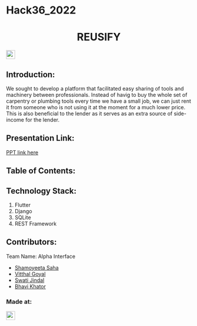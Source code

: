 # Hack36_2022
<h1 align="center">REUSIFY</h1>
<p align="center">
</p>

<a href="https://hack36.com"> <img src="https://cutt.ly/BuiltAtHack36" height=24px> </a>


## Introduction:
 We sought to develop a platform that facilitated easy sharing of tools and machinery between professionals. Instead of havig to buy the whole set of carpentry or plumbing tools every time we have a small job, we can just rent it from someone who is not using it at the moment for a much lower price. This is also beneficial to the lender as it serves as an extra source of side-income for the lender.
  
## Presentation Link:
  <a href="https://docs.google.com/presentation/d/1sXVCSpCk8NIMQm-plCZWKrdwyuRLfdTmsozBmmIloM8/edit?usp=sharing"> PPT link here </a>
  
  
## Table of Contents:

## Technology Stack:
  1) Flutter
  2) Django
  3) SQLite
  4) REST Framework
  

## Contributors:

Team Name: Alpha Interface

* [Shamoyeeta Saha](https://github.com/Shamoyeeta)
* [Vitthal Goyal](https://github.com/vitthalgoyal)
* [Swati Jindal](https://github.com/Swatijindal08)
* [Bhavi Khator](https://github.com/Bhavi-Khator)


### Made at:
<a href="https://hack36.com"> <img src="https://cutt.ly/BuiltAtHack36" height=24px> </a>

